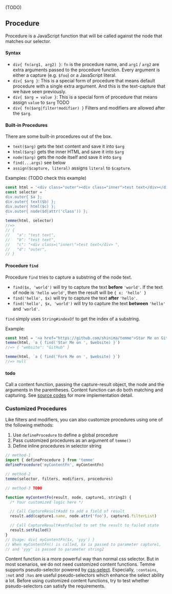 (TODO)

## Procedure

Procedure is a JavaScript function that will be called against the node that matches our selector.

#### Syntax

- `div{ fn(arg1, arg2) }`: `fn` is the procedure name, and `arg1` / `arg2` are extra arguments passed to the procedure function. Every argument is either a capture (e.g. `$foo`) or a JavaScript literal.
- `div{ $arg }`: This is a special form of procedure that means default procedure with a single extra argument. And this is the text-capture that we have seen previously.
- `div{ $arg = value }`: This is a special form of procedure that means assign `value` to `$arg` TODO
- `div{ fn($arg|filter!modifier) }` Filters and modifiers are allowed after the `$arg`.

#### Built-in Procedures

There are some built-in procedures out of the box.

- `text($arg)` gets the text content and save it into `$arg`
- `html($arg)` gets the inner HTML and save it into `$arg`
- `node($arg)` gets the node itself and save it into `$arg`
- `find(...args)` see below
- `assign($capture, literal)` assigns `literal` to `$capture`.

Examples: (TODO check this example)

```JavaScript
const html = '<div class="outer"><div class="inner">test text</div></div>'
const selector = `
div.outer{ $a };
div.outer{ text($b) };
div.outer{ html($c) };
div.outer{ node($d|attr('class')) };
`
temme(html, selector)
//=>
// {
//   "a": "test text",
//   "b": "test text",
//   "c": "<div class=\"inner\">test text</div> ",
//   "d": "outer",
// }
```

#### Procedure `find`

Procedure `find` tries to capture a substring of the node text.

- `find($x, 'world')` will try to capture the text **before** `'world'`. If the text of node is `'hello world'`, then the result will be `{ x: 'hello' }`
- `find('hello', $x)` will try to capture the text **after** `'hello'`.
- `find('hello', $x, 'world')` will try to capture the text **between** `'hello'` and `'world'`.

`find` simply uses `String#indexOf` to get the index of a substring.

Example:

```JavaScript
const html = '<a href="https://github.com/shinima/temme">Star Me on GitHub</a>'
temme(html, `a { find('Star Me on ', $website) }`)
//=> { "website": "GitHub" }

temme(html, `a { find('Fork Me on ', $website) }`)
//=> null
```

#### todo

Call a content function, passing the capture-result object, the node and the arguments in the parentheses. Content function can do both matching and capturing. See [source codes](/src/contentFunctions.ts) for more implementation detail.

### Customized Procedures

Like filters and modifiers, you can also customize procedures using one of the following methods:

1.  Use `defineProcedure` to define a global procedure
2.  Pass customized procedures as an argument of `temme()`
3.  Define inline procedures in selector string

```JavaScript
// method-1
import { defineProcedure } from 'temme'
defineProcedure('myContentFn', myContentFn)

// method-2
temme(selector, filters, modifiers, procedures)

// method-3 TODO

function myContentFn(result, node, capture1, string2) {
  /* Your customized logic here */

  // Call CaptureResult#add to add a field of result
  result.add(capture1.name, node.attr('foo'), capture1.filterList)

  // Call CaptureResult#setFailed to set the result to failed state
  result.setFailed()
}
// Usage: div{ myContentFn($x, 'yyy') }
// When myContentFn() is called, $x is passed to parameter capture1,
// and 'yyy' is passed to parameter string2
```

Content function is a more powerful way than normal css selector. But in most scenarios, we do not need customized content functions. Temme supports pseudo-selector powered by [css-select](https://github.com/fb55/css-select#supported-selectors). Especially, `:contains`, `:not` and `:has` are useful pseudo-selectors which enhance the select ability a lot. Before using customized content functions, try to test whether pseudo-selectors can satisfy the requirements.
